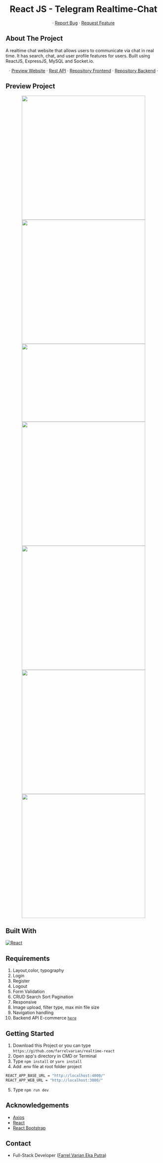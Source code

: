 <h1 align='center'>React JS - Telegram Realtime-Chat</h1>
  <p align="center">
<!--     <a href="link_deploy">View Demo</a> -->
    ·
    <a href="https://github.com/farrelvarian/realtime-react/issues">Report Bug</a>
    ·
    <a href="https://github.com/farrelvarian/realtime-react/pulls">Request Feature</a>
  </p>


## About The Project

A realtime chat website that allows users to communicate via chat in real time. It has search, chat, and user profile features for users. Built using ReactJS, ExpressJS, MySQL and Socket.io.

<p align='center'>
   ·
<a href="https://quirky-bardeen-43f8a8.netlify.app/">Preview Website</a>
   ·
<a href="https://telegram-realtime-chat.herokuapp.com/">Rest API</a> 
   ·
<a href="https://github.com/farrelvarian/realtime-react">Repository Frontend</a> 
   ·
<a href="https://github.com/farrelvarian/backend-realtime">Repository Backend</a> 
   ·
  
  
## Preview Project

  <p align='center'>
  <span>
      <image width="400" src='./screenshot/1.jpeg' />
      <image width="400" src='./screenshot/2.jpeg' />
      <image width="400" height="251" src='./screenshot/3.jpeg' />
      <image width="400" src='./screenshot/4.PNG' />
      <image width="400" src='./screenshot/5.PNG' />
      <image width="400" src='./screenshot/6.PNG' />
      <image width="400" src='./screenshot/7.PNG' />
     

## Built With

[![React](https://img.shields.io/badge/React-17.0.2-blue)](https://reactjs.org/)

## Requirements

1. Layout,color, typography
2. Login
3. Register
4. Logout
2. Form Validation
3. CRUD Search Sort Pagination
4. Responsive
5. Image upload, filter type, max min file size
6. Navigation handling
7. Backend API E-commerce [`here`](https://github.com/farrelvarian/backend-realtime)

## Getting Started

1. Download this Project or you can type `https://github.com/farrelvarian/realtime-react`
2. Open app's directory in CMD or Terminal
3. Type `npm install` or `yarn install`
4. Add .env file at root folder project
```sh
REACT_APP_BASE_URL = "http://localhost:4000/"
REACT_APP_WEB_URL = "http://localhost:3000/"
```
5. Type `npm run dev`

## Acknowledgements

- [Axios](https://www.npmjs.com/package/axios)
- [React](https://reactjs.org/)
- [React Bootstrap](https://react-bootstrap.github.io/)

## Contact

- Full-Stack Developer ([Farrel Varian Eka Putra](https://github.com/farrelvarian))
